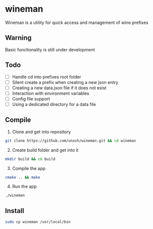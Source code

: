 # wineman

Wineman is a utility for quick access and management of wine prefixes

## Warning
Basic functionality is still under development

## Todo
- [ ] Handle cd into prefixes root folder
- [ ] Silent create a prefix when creating a new json entry
- [ ] Creating a new data.json file if it does not exist
- [ ] Interaction with environment variables
- [ ] Config file support
- [ ] Using a dedicated directory for a data file

## Compile
1. Clone and get into repository
```bash
git clone https://github.com/unxsh/wineman.git && cd wineman
```

2. Create build folder and get into it
```bash
mkdir build && cd build
```

3. Compile the app
```bash
cmake .. && make
```

4. Run the app
```bash
./wineman
```

## Install
```bash
sudo cp wineman /usr/local/bin
```
